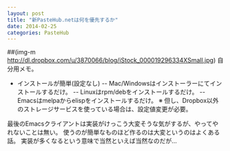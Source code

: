 ```yaml
---
layout: post
title: "新PasteHub.netは何を優先するか"
date: 2014-02-25
categories: PasteHub
---
```

 ##(img-m http://dl.dropbox.com/u/3870066/blog/iStock_000019296334XSmall.jpg)
自分用メモ。
- インストールが簡単(設定なし)
-- Mac/Windowsはインストーラーにてインストールするだけ。
-- Linuxはrpm/debをインストールするだけ。
-- Emacsはmelpaからelispをインストールするだけ。
※ 但し、Dropbox以外のストレージサービスを使っている場合は、設定値変更が必要。

最後のEmacsクライアントは実装がけっこう大変そうな気がするが、やってやれないことは無い。
使うのが簡単なものほど作るのは大変というのはよくある話。
実装が多くなるという意味で当然といえば当然なのだが…
